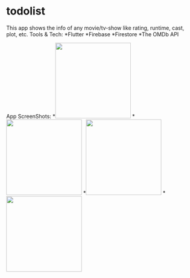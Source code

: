 # todolist

This app shows the info of any movie/tv-show like rating, runtime, cast, plot, etc.
Tools & Tech:
  *Flutter
  *Firebase
  *Firestore
  *The OMDb API



App ScreenShots:
*<img src="https://user-images.githubusercontent.com/75980718/158076915-c94f8b8e-fbf9-44b2-98c3-527769567a4c.png" width="200">
*<img src="https://user-images.githubusercontent.com/75980718/158077116-31ef222b-68a4-4314-9d20-8ef5f3254034.png" width="200">
*<img src="https://user-images.githubusercontent.com/75980718/158077177-b3833914-7815-49ff-bba5-559e27c68c87.jpg" width="200">
*<img src="https://user-images.githubusercontent.com/75980718/158077191-47ab1553-d26a-47a9-a328-077c9680ce70.jpg" width="200">



